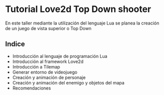 #  Tutorial Love2d Top Down shooter

En este taller mediante la utilización del lenguaje Lua se planea la creación de un juego de vista superior o Top Down

## Indice
* Introducción al lenguaje de programación Lua
* Introducción al framework Love2d
* Introducción a Tilemap
* Generar entorno de videojuego
* Creación y animación de personaje
* Creación y animación del enemigo y objetos del mapa
* Recomendaciones

